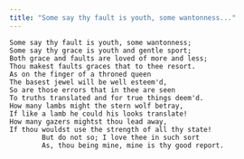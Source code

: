 ```yaml
---
title: "Some say thy fault is youth, some wantonness..."
---
```


	Some say thy fault is youth, some wantonness;
	Some say thy grace is youth and gentle sport;
	Both grace and faults are loved of more and less;
	Thou makest faults graces that to thee resort.
	As on the finger of a throned queen
	The basest jewel will be well esteem'd,
	So are those errors that in thee are seen
	To truths translated and for true things deem'd.
	How many lambs might the stern wolf betray,
	If like a lamb he could his looks translate!
	How many gazers mightst thou lead away,
	If thou wouldst use the strength of all thy state!
			But do not so; I love thee in such sort
			As, thou being mine, mine is thy good report.

